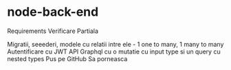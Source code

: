 # node-back-end

Requirements Verificare Partiala

Migratii, seeederi, modele cu relatii intre ele - 1 one to many, 1 many to many
Autentificare cu JWT
API Graphql cu o mutatie cu input type si un query cu nested types
Pus pe GitHub
Sa porneasca
